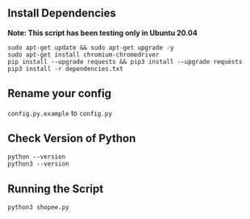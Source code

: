 ## Install Dependencies
**Note: This script has been testing only in Ubuntu 20.04**
```
sudo apt-get update && sudo apt-get upgrade -y
sudo apt-get install chromium-chromedriver
pip install --upgrade requests && pip3 install --upgrade requests
pip3 install -r dependencies.txt
````
## Rename your config

`config.py.example` to `config.py`

## Check Version of Python
```
python --version
python3 --version
```

## Running the Script
```
python3 shopee.py
```